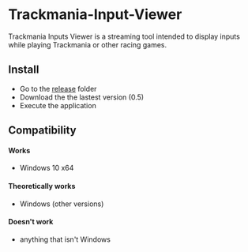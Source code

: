 # Trackmania-Input-Viewer

Trackmania Inputs Viewer is a streaming tool intended to display inputs while playing Trackmania or other racing games.

## Install
- Go to the [release](Releases) folder
- Download the the lastest version (0.5)
- Execute the application

## Compatibility
#### Works
- Windows 10 x64

#### Theoretically works 
- Windows (other versions)

#### Doesn't work
- anything that isn't Windows
